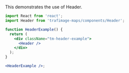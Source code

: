 #

This demonstrates the use of Header.

```jsx
import React from 'react';
import Header from 'trafimage-maps/components/Header';

function HeaderExample() {
  return (
    <div className="tm-header-example">
      <Header />
    </div>
  );
}

<HeaderExample />;
```
